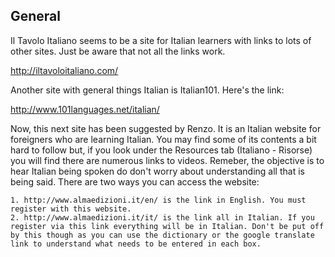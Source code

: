 ## General

Il Tavolo Italiano seems to be a site for Italian learners with links to lots of other sites. Just be aware that not all the links work.

http://iltavoloitaliano.com/

Another site with general things Italian is Italian101. Here's the link:

http://www.101languages.net/italian/

Now, this next site has been suggested by Renzo. It is an Italian website for foreigners who are learning Italian. You may find some of its contents a bit hard to follow but, if you look under the Resources tab (Italiano - Risorse) you will find there are numerous links to videos. Remeber, the objective is to hear Italian being spoken do don't worry about understanding all that is being said.
There are two ways you can access the website:

    1. http://www.almaedizioni.it/en/ is the link in English. You must register with this website.
    2. http://www.almaedizioni.it/it/ is the link all in Italian. If you register via this link everything will be in Italian. Don't be put off by this though as you can use the dictionary or the google translate link to understand what needs to be entered in each box.
    